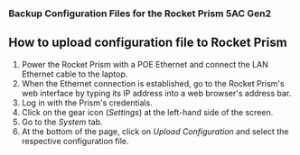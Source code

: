 ### Backup Configuration Files for the Rocket Prism 5AC Gen2 

## How to upload configuration file to Rocket Prism 

1. Power the Rocket Prism with a POE Ethernet and connect the LAN Ethernet cable to the laptop. 
2. When the Ethernet connection is established, go to the Rocket Prism's web interface by typing its IP address into a web browser's address bar.
3. Log in with the Prism's credentials. 
4. Click on the gear icon (*Settings*) at the left-hand side of the screen. 
5. Go to the *System* tab. 
6. At the bottom of the page, click on *Upload Configuration* and select the respective configuration file. 

